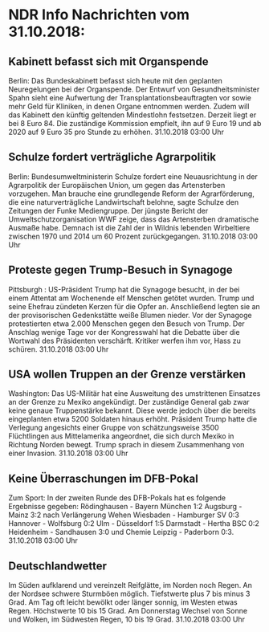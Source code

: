 # NDR Info Nachrichten vom 31.10.2018:


## Kabinett befasst sich mit Organspende
Berlin: Das Bundeskabinett befasst sich heute mit den geplanten Neuregelungen bei der Organspende. Der Entwurf von Gesundheitsminister Spahn sieht eine Aufwertung der Transplantationsbeauftragten vor sowie mehr Geld für Kliniken, in denen Organe entnommen werden. Zudem will das Kabinett den künftig geltenden Mindestlohn festsetzen. Derzeit liegt er bei 8 Euro 84. Die zuständige Kommission empfielt, ihn auf 9 Euro 19 und ab 2020 auf 9 Euro 35 pro Stunde zu erhöhen. 31.10.2018 03:00 Uhr 

## Schulze fordert verträgliche Agrarpolitik
Berlin: Bundesumweltministerin Schulze fordert eine Neuausrichtung in der Agrarpolitik der Europäischen Union, um gegen das Artensterben vorzugehen. Man brauche eine grundlegende Reform der Agrarförderung, die eine naturverträgliche Landwirtschaft belohne, sagte Schulze den Zeitungen der Funke Mediengruppe. Der jüngste Bericht der Umweltschutzorganisation WWF zeige, dass das Artensterben dramatische Ausmaße habe. Demnach ist die Zahl der in Wildnis lebenden Wirbeltiere zwischen 1970 und 2014 um 60 Prozent zurückgegangen. 31.10.2018 03:00 Uhr 

## Proteste gegen Trump-Besuch in Synagoge
Pittsburgh :   US-Präsident Trump hat die Synagoge besucht, in der bei einem Attentat am Wochenende elf Menschen getötet wurden. Trump und seine Ehefrau zündeten Kerzen für die Opfer an. Anschließend legten sie an der provisorischen Gedenkstätte weiße Blumen nieder. Vor der Synagoge protestierten etwa 2.000 Menschen gegen den Besuch von Trump. Der Anschlag wenige Tage vor der Kongresswahl hat die Debatte über die Wortwahl des Präsidenten verschärft. Kritiker werfen ihm vor, Hass zu schüren. 31.10.2018 03:00 Uhr 

## USA wollen Truppen an der Grenze verstärken
Washington: Das US-Militär hat eine Ausweitung des umstrittenen Einsatzes an der Grenze zu Mexiko angekündigt. Der zuständige General gab zwar keine genaue Truppenstärke bekannt. Diese werde jedoch über die bereits eingeplanten etwa 5200 Soldaten hinaus erhöht. Präsident Trump hatte die Verlegung angesichts einer Gruppe von schätzungsweise 3500 Flüchtlingen aus Mittelamerika angeordnet, die sich durch Mexiko in Richtung Norden bewegt. Trump sprach in diesem Zusammenhang von einer Invasion. 31.10.2018 03:00 Uhr 

## Keine Überraschungen im DFB-Pokal
Zum Sport: In der zweiten Runde des DFB-Pokals hat es folgende Ergebnisse gegeben: Rödinghausen - Bayern München 1:2
Augsburg - Mainz 					3:2 nach Verlängerung Wehen Wiesbaden - Hamburger SV 0:3
Hannover - Wolfsburg 0:2
Ulm - Düsseldorf   					1:5
Darmstadt - Hertha BSC  				0:2
Heidenheim - Sandhausen  			3:0
und
Chemie Leipzig - Paderborn 0:3. 31.10.2018 03:00 Uhr 

## Deutschlandwetter
Im Süden aufklarend und vereinzelt Reifglätte, im Norden noch Regen. An der Nordsee schwere Sturmböen möglich. Tiefstwerte plus 7 bis minus 3 Grad. Am Tag oft leicht bewölkt oder länger sonnig, im Westen etwas Regen. Höchstwerte 10 bis 15 Grad. Am Donnerstag Wechsel von Sonne und Wolken, im Südwesten Regen, 10 bis 19 Grad. 31.10.2018 03:00 Uhr 
